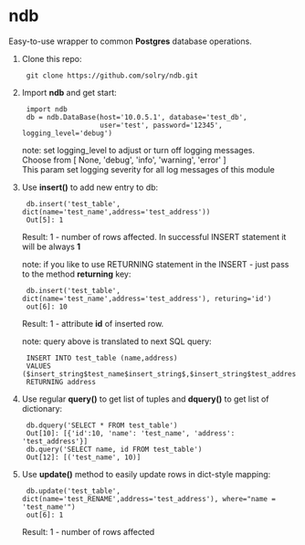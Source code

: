 # ndb
Easy-to-use wrapper to common **Postgres** database operations.

1) Clone this repo:

        git clone https://github.com/solry/ndb.git

2) Import **ndb** and get start:
        
        import ndb
        db = ndb.DataBase(host='10.0.5.1', database='test_db',
                          user='test', password='12345', logging_level='debug')
        
    note: set logging_level to adjust or turn off logging messages.  
    Choose from [ None, 'debug', 'info', 'warning', 'error' ]  
    This param set logging severity for all log messages of this module
        
3) Use **insert()** to add new entry to db:

        db.insert('test_table', dict(name='test_name',address='test_address'))
        Out[5]: 1
        
   Result: 1 - number of rows affected. In successful INSERT statement it will be always **1**
   
   note: if you like to use RETURNING statement in the INSERT - just pass to the method **returning** key:
        
        db.insert('test_table', dict(name='test_name',address='test_address'), returing='id')
        out[6]: 10
    
   Result: 1 - attribute **id** of inserted row.
    
   note: query above is translated to next SQL query:  
        
        INSERT INTO test_table (name,address)   
        VALUES ($insert_string$test_name$insert_string$,$insert_string$test_address$insert_string$)  
        RETURNING address  
        
4) Use regular **query()** to get list of tuples and **dquery()** to get list of dictionary:
        
        db.dquery('SELECT * FROM test_table')
        Out[10]: [{'id':10, 'name': 'test_name', 'address': 'test_address'}]
        db.query('SELECT name, id FROM test_table')
        Out[12]: [('test_name', 10)]

5) Use **update()** method to easily update rows in dict-style mapping:

        db.update('test_table', dict(name='test_RENAME',address='test_address'), where="name = 'test_name'")
        out[6]: 1
        
   Result: 1 - number of rows affected
   